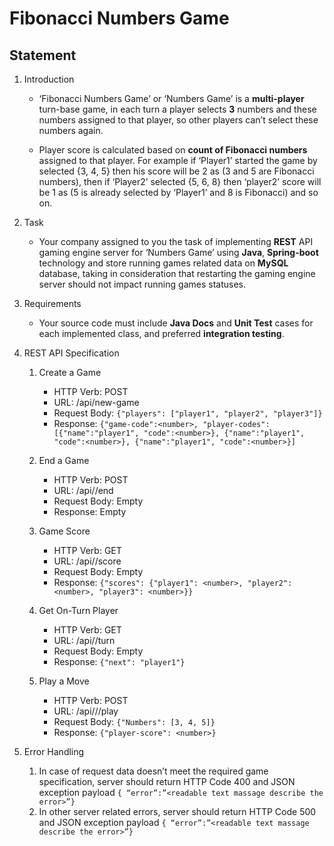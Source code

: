 # Fibonacci Numbers Game

## Statement

1. Introduction

   - ‘Fibonacci Numbers Game’ or ‘Numbers Game’ is a **multi-player** turn-base game, in each turn a
     player selects **3** numbers and these numbers assigned to that player, so other players can’t select these
     numbers again.

   - Player score is calculated based on **count of Fibonacci numbers** assigned to that player. For
     example if ‘Player1’ started the game by selected {3, 4, 5} then his score will be 2 as (3 and 5 are
     Fibonacci numbers), then if ‘Player2’ selected {5, 6, 8} then ‘player2’ score will be 1 as (5 is already
     selected by ‘Player1’ and 8 is Fibonacci) and so on.

2. Task

   - Your company assigned to you the task of implementing **REST** API gaming engine server for
     ‘Numbers Game’ using **Java**, **Spring-boot** technology and store running games related data on
     **MySQL** database, taking in consideration that restarting the gaming engine server should not impact
     running games statuses.

3. Requirements

   - Your source code must include **Java Docs** and **Unit Test** cases for each implemented class, and
     preferred **integration testing**.

4. REST API Specification

   1. Create a Game

      - HTTP Verb: POST
      - URL: /api/new-game
      - Request Body:
        `{"players": ["player1", "player2", "player3"]}`
      - Response:
        `{"game-code":<number>, "player-codes": [{"name":"player1", "code":<number>}, {"name":"player1", "code":<number>}, {"name":"player1", "code":<number>}]`

   2. End a Game

      - HTTP Verb: POST
      - URL: /api/<game-code>/end
      - Request Body: Empty
      - Response: Empty

   3. Game Score

      - HTTP Verb: GET
      - URL: /api/<game-code>/score
      - Request Body: Empty
      - Response: `{"scores": {"player1": <number>, "player2": <number>, "player3": <number>}}`

   4. Get On-Turn Player

      - HTTP Verb: GET
      - URL: /api/<game-code>/turn
      - Request Body: Empty
      - Response: `{"next": "player1"}`

   5. Play a Move
      - HTTP Verb: POST
      - URL: /api/<game-code>/<player-code>/play
      - Request Body: `{"Numbers": [3, 4, 5]}`
      - Response: `{"player-score": <number>}`

5. Error Handling
   1. In case of request data doesn’t meet the required game specification, server should return HTTP
      Code 400 and JSON exception payload `{ “error”:”<readable text massage describe the error>”}`
   2. In other server related errors, server should return HTTP Code 500 and JSON exception payload
      `{ “error”:”<readable text massage describe the error>”}`

